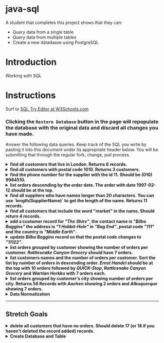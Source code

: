 # java-sql

A student that completes this project shows that they can:
* Query data from a single table
* Query data from multiple tables
* Create a new datadaase using PostgreSQL

# Introduction

Working with SQL

# Instructions

Surf to [SQL Try Editor at W3Schools.com](https://www.w3schools.com/Sql/tryit.asp?filename=trysql_select_top)  

### **Clicking the `Restore Database` button in the page will repopulate the database with the original data and discard all changes you have made**.

Answer the following data queries. Keep track of the SQL you write by pasting it into this document under its appropriate header below. You will be submitting that through the regular fork, change, pull process.

<details>
<summary><strong>find all customers that live in London. Returns 6 records.</strong></summary>

```
SELECT *
FROM Customers
WHERE City = "London";

CustomerID    CustomerName            ContactName         Address                        City     PostalCode   Country
4             Around the Horn         Thomas Hardy        120 Hanover Sq.                London   WA1 1DP      UK
11            B's Beverages           Victoria Ashworth   Fauntleroy Circus              London   EC2 5NT      UK
16            Consolidated Holdings   Elizabeth Brown     Berkeley Gardens 12 Brewery    London   WX1 6LT      UK
19            Eastern Connection      Ann Devon           35 King George                 London   WX3 6FW      UK
53            North/South             Simon Crowther      South House 300 Queensbridge   London   SW7 1RZ      UK
72            Seven Seas Imports      Hari Kumar          90 Wadhurst Rd.                London   OX15 4NB     UK
```
</details>

<details>
<summary><strong>find all customers with postal code 1010. Returns 3 customers.</strong></summary>

```
SELECT *
FROM Customers
WHERE PostalCode = "1010";

CustomerID   CustomerName                 ContactName        Address                               City           PostalCode   Country
12           Cactus Comidas para llevar   Patricio Simpson   Cerrito 333                           Buenos Aires   1010         Argentina
54           Océano Atlántico Ltda.       Yvonne Moncada     Ing. Gustavo Moncada 8585 Piso 20-A   Buenos Aires   1010         Argentina
64           Rancho grande                Sergio Gutiérrez   Av. del Libertador 900                Buenos Aires   1010         Argentina
```
</details>

<details>
<summary><strong>find the phone number for the supplier with the id 11. Should be (010) 9984510.</strong></summary>

```
SELECT Phone
FROM Suppliers
WHERE SupplierID = "11";

Phone
(010) 9984510
```
</details>

<details>
<summary><strong>list orders descending by the order date. The order with date 1997-02-12 should be at the top.</strong></summary>

```
SELECT *
FROM Orders
ORDER BY OrderDate desc;

OrderID  CustomerID  EmployeeID  OrderDate   ShipperID
10443    66          8           1997-02-12  1
10442    20          3           1997-02-11  2
10440    71          4           1997-02-10  2
10441    55          3           1997-02-10  2
10439    51          6           1997-02-07  3
10438    79          3           1997-02-06  2
10436    7           3           1997-02-05  2
10437    87          8           1997-02-05  1
10435    16          8           1997-02-04  2
10433    60          3           1997-02-03  3
10434    24          3           1997-02-03  2
10432    75          3           1997-01-31  2
10430    20          4           1997-01-30  1
10431    10          4           1997-01-30  2
10429    37          3           1997-01-29  2
10428    66          7           1997-01-28  1
10426    29          4           1997-01-27  1
10427    59          4           1997-01-27  2
10425    41          6           1997-01-24  2
10423    31          6           1997-01-23  3
10424    51          7           1997-01-23  2
10422    27          2           1997-01-22  1
10420    88          3           1997-01-21  1
10421    61          8           1997-01-21  1
10419    68          4           1997-01-20  2
10418    63          4           1997-01-17  1
10416    87          8           1997-01-16  3
10417    73          4           1997-01-16  3
10415    36          3           1997-01-15  1
10413    41          3           1997-01-14  2
10414    21          2           1997-01-14  3
10412    87          8           1997-01-13  2
10410    10          3           1997-01-10  3
10411    10          9           1997-01-10  3
10409    54          3           1997-01-09  1
10408    23          8           1997-01-08  1
10406    62          7           1997-01-07  1
10407    56          2           1997-01-07  2
10405    47          1           1997-01-06  1
10403    20          4           1997-01-03  3
10404    49          2           1997-01-03  1
10402    20          8           1997-01-02  2
10400    19          1           1997-01-01  3
10401    65          1           1997-01-01  1
10399    83          8           1996-12-31  3
10398    71          2           1996-12-30  3
10396    25          1           1996-12-27  3
10397    60          5           1996-12-27  1
10395    35          6           1996-12-26  1
10393    71          1           1996-12-25  3
10394    36          1           1996-12-25  3
10392    59          2           1996-12-24  3
10390    20          6           1996-12-23  1
10391    17          3           1996-12-23  3
10389    10          4           1996-12-20  2
10388    72          2           1996-12-19  1
10386    21          9           1996-12-18  3
10387    70          1           1996-12-18  2
10385    75          1           1996-12-17  2
10383    4           8           1996-12-16  3
10384    5           3           1996-12-16  3
10382    20          4           1996-12-13  1
10380    37          8           1996-12-12  3
10381    46          3           1996-12-12  3
10379    61          2           1996-12-11  1
10378    24          5           1996-12-10  3
10376    51          1           1996-12-09  2
10377    72          1           1996-12-09  3
10375    36          3           1996-12-06  2
10373    37          4           1996-12-05  3
10374    91          1           1996-12-05  3
10372    62          5           1996-12-04  2
10370    14          6           1996-12-03  2
10371    41          1           1996-12-03  1
10369    75          8           1996-12-02  2
10368    20          2           1996-11-29  2
10366    29          8           1996-11-28  2
10367    83          7           1996-11-28  3
10365    3           3           1996-11-27  2
10363    17          4           1996-11-26  3
10364    19          1           1996-11-26  1
10362    9           3           1996-11-25  1
10360    7           4           1996-11-22  3
10361    63          1           1996-11-22  2
10359    72          5           1996-11-21  3
10358    41          5           1996-11-20  1
10357    46          1           1996-11-19  3
10356    86          6           1996-11-18  2
10355    4           6           1996-11-15  1
10354    58          8           1996-11-14  3
10353    59          7           1996-11-13  3
10352    28          3           1996-11-12  3
10350    41          6           1996-11-11  2
10351    20          1           1996-11-11  1
10349    75          7           1996-11-08  1
10348    86          4           1996-11-07  2
10347    21          4           1996-11-06  3
10346    65          3           1996-11-05  3
10345    63          2           1996-11-04  2
10344    89          4           1996-11-01  2
10343    44          4           1996-10-31  1
10342    25          4           1996-10-30  2
10340    9           1           1996-10-29  3
10341    73          7           1996-10-29  3
10339    51          2           1996-10-28  2
10338    55          4           1996-10-25  3
10337    25          4           1996-10-24  3
10336    60          7           1996-10-23  2
10335    37          7           1996-10-22  2
10334    84          8           1996-10-21  2
10333    87          5           1996-10-18  3
10332    51          3           1996-10-17  2
10330    46          3           1996-10-16  1
10331    9           9           1996-10-16  1
10329    75          4           1996-10-15  2
10328    28          4           1996-10-14  3
10327    24          2           1996-10-11  1
10326    8           4           1996-10-10  2
10325    39          1           1996-10-09  3
10324    71          9           1996-10-08  1
10323    39          4           1996-10-07  1
10322    58          7           1996-10-04  3
10320    87          5           1996-10-03  3
10321    38          3           1996-10-03  2
10319    80          7           1996-10-02  3
10318    38          8           1996-10-01  2
10317    48          6           1996-09-30  1
10316    65          1           1996-09-27  3
10315    38          4           1996-09-26  2
10314    65          1           1996-09-25  2
10313    63          2           1996-09-24  2
10312    86          2           1996-09-23  2
10310    77          8           1996-09-20  2
10311    18          1           1996-09-20  3
10309    37          3           1996-09-19  1
10308    2           7           1996-09-18  3
10307    48          2           1996-09-17  2
10306    69          1           1996-09-16  3
10305    55          8           1996-09-13  3
10304    80          1           1996-09-12  2
10303    30          7           1996-09-11  2
10302    76          4           1996-09-10  2
10300    49          2           1996-09-09  2
10301    86          8           1996-09-09  2
10299    67          4           1996-09-06  2
10298    37          6           1996-09-05  2
10297    7           5           1996-09-04  2
10296    46          6           1996-09-03  1
10295    85          2           1996-09-02  2
10294    65          4           1996-08-30  2
10293    80          1           1996-08-29  3
10292    81          1           1996-08-28  2
10290    15          8           1996-08-27  1
10291    61          6           1996-08-27  2
10289    11          7           1996-08-26  3
10288    66          4           1996-08-23  1
10287    67          8           1996-08-22  3
10286    63          8           1996-08-21  3
10285    63          1           1996-08-20  2
10284    44          4           1996-08-19  1
10283    46          3           1996-08-16  3
10282    69          4           1996-08-15  1
10280    5           2           1996-08-14  1
10281    69          4           1996-08-14  1
10279    44          8           1996-08-13  2
10278    5           8           1996-08-12  2
10277    52          2           1996-08-09  3
10276    80          8           1996-08-08  3
10275    49          1           1996-08-07  1
10274    85          6           1996-08-06  1
10273    63          3           1996-08-05  3
10272    65          6           1996-08-02  2
10270    87          1           1996-08-01  1
10271    75          6           1996-08-01  2
10269    89          5           1996-07-31  1
10268    33          8           1996-07-30  3
10267    25          4           1996-07-29  1
10266    87          3           1996-07-26  3
10265    7           2           1996-07-25  1
10264    24          6           1996-07-24  3
10263    20          9           1996-07-23  3
10262    65          8           1996-07-22  3
10260    55          4           1996-07-19  1
10261    61          4           1996-07-19  2
10259    13          4           1996-07-18  3
10258    20          1           1996-07-17  1
10257    35          4           1996-07-16  3
10256    88          3           1996-07-15  2
10255    68          9           1996-07-12  3
10254    14          5           1996-07-11  2
10253    34          3           1996-07-10  2
10252    76          4           1996-07-09  2
10250    34          4           1996-07-08  2
10251    84          3           1996-07-08  1
10249    81          6           1996-07-05  1
10248    90          5           1996-07-04  3
```
</details>

<details>
<summary><strong>find all suppliers who have names longer than 20 characters. You can use `length(SupplierName)` to get the length of the name. Returns 11 records.</strong></summary>

```
SELECT * 
FROM Suppliers
WHERE length(SupplierName) > 20;

SupplierID  SupplierName                            ContactName                 Address                                        City         PostalCode  Country  Phone
2           New Orleans Cajun Delights              Shelley Burke               P.O. Box 78934                                 New Orleans  70117       USA      (100) 555-4822
3           Grandma Kelly's Homestead               Regina Murphy               707 Oxford Rd.                                 Ann Arbor    48104       USA      (313) 555-5735
5           Cooperativa de Quesos 'Las Cabras'      Antonio del Valle Saavedra  Calle del Rosal 4                              Oviedo       33007       Spain    (98) 598 76 54
8           Specialty Biscuits, Ltd.                Peter Wilson                29 King's Way                                  Manchester   M14 GSD     UK       (161) 555-4448
10          Refrescos Americanas LTDA               Carlos Diaz                 Av. das Americanas 12.890                      São Paulo    5442        Brazil   (11) 555 4640
11          Heli Süßwaren GmbH & Co. KG             Petra Winkler               Tiergartenstraße 5                             Berlin       10785       Germany  (010) 9984510
12          Plutzer Lebensmittelgroßmärkte AG       Martin Bein                 Bogenallee 51                                  Frankfurt    60439       Germany  (069) 992755
13          Nord-Ost-Fisch Handelsgesellschaft mbH  Sven Petersen               Frahmredder 112a                               Cuxhaven     27478       Germany  (04721) 8713
14          Formaggi Fortini s.r.l.                 Elio Rossi                  Viale Dante, 75                                Ravenna      48100       Italy    (0544) 60323
18          Aux joyeux ecclésiastiques              Guylène Nodier              203, Rue des Francs-Bourgeois                  Paris        75004       France   (1) 03.83.00.68
19          New England Seafood Cannery             Robb Merchant               Order Processing Dept. 2100 Paul Revere Blvd.  Boston       02134       USA      (617) 555-3267
```
</details>

<details>
<summary><strong>find all customers that include the word "market" in the name. Should return 4 records.</strong></summary>

```
SELECT * 
FROM Customers
WHERE CustomerName LIKE "%market%";

CustomerID  CustomerName             ContactName        Address                      City       PostalCode  Country
10          Bottom-Dollar Marketse   Elizabeth Lincoln  23 Tsawassen Blvd.           Tsawassen  T2F 8M4     Canada
32          Great Lakes Food Market  Howard Snyder      2732 Baker Blvd.             Eugene     97403       USA
71          Save-a-lot Markets       Jose Pavarotti     187 Suffolk Ln.              Boise      83720       USA
89          White Clover Markets     Karl Jablonski     305 - 14th Ave. S. Suite 3B  Seattle    98128       USA
```
</details>

<details>
<summary><strong>add a customer record for <em>"The Shire"</em>, the contact name is <em>"Bilbo Baggins"</em> the address is <em>"1 Hobbit-Hole"</em> in <em>"Bag End"</em>, postal code <em>"111"</em> and the country is <em>"Middle Earth"</em>.</strong></summary>
> This can be done with the INSERT INTO clause
</details>
 
<details>
<summary><strong>update <em>Bilbo Baggins</em> record so that the postal code changes to <em>"11122"</em>.</strong></summary>
> This can be done with UPDATE and WHERE clauses
</details>
 
<details> 
<summary><strong>list orders grouped by customer showing the number of orders per customer. <em>Rattlesnake Canyon Grocery</em> should have 7 orders.</strong></summary>
> This can be done with SELECT, COUNT, JOIN and GROUP BY clauses. Your count should focus on a field in the Orders table, not the Customer table

> There is more information about the COUNT clause on [W3 Schools](https://www.w3schools.com/sql/sql_count_avg_sum.asp)
</details>
 
<details>
<summary><strong>list customers names and the number of orders per customer. Sort the list by number of orders in descending order. <em>Ernst Handel</em> should be at the top with 10 orders followed by <em>QUICK-Stop</em>, <em>Rattlesnake Canyon Grocery</em> and <em>Wartian Herkku</em> with 7 orders each.</strong></summary>
> This can be done by adding an ORDER BY clause to the previous answer
</details>
 
<details>
<summary><strong>list orders grouped by customer's city showing number of orders per city. Returns 58 Records with <em>Aachen</em> showing 2 orders and <em>Albuquerque</em> showing 7 orders.</strong></summary>
> This is very similar to the previous two queries, however, it focuses on the City rather than the CustomerName
</details>

<details>
<summary><strong>Data Normalization</strong></summary>

Note: This step does not use PostgreSQL!

Take the following data and normalize it into a 3NF database.

| Person Name | Pet Name | Pet Type | Pet Name 2 | Pet Type 2 | Pet Name 3 | Pet Type 3 | Fenced Yard | City Dweller |
|-------------|----------|----------|------------|------------|------------|------------|-------------|--------------|
| Jane        | Ellie    | Dog      | Tiger      | Cat        | Toby       | Turtle     | No          | Yes          |
| Bob         | Joe      | Horse    |            |            |            |            | No          | No           |
| Sam         | Ginger   | Dog      | Miss Kitty | Cat        | Bubble     | Fish       | Yes         | No           |
</details>

---
## Stretch Goals

<details>
<summary><strong>delete all customers that have no orders. Should delete 17 (or 18 if you haven't deleted the record added) records.</strong></summary>
> This is done with a DELETE query

> In the WHERE clause, you can provide another list with an IN keyword this list can be the result of another SELECT query. Write a query to return a list of CustomerIDs that meet the criteria above. Pass that to the IN keyword of the WHERE clause as the list of IDs to be deleted
 
> Use a LEFT JOIN to join the Orders table onto the Customers table and check for a NULL value in the OrderID column
</details>
 
<details>
<summary><strong>Create Database and Table</strong></summary>

### Keep track of the code you write and paste at the end of this document

- use pgAdmin to create a database, naming it `budget`.
- add an `accounts` table with the following _schema_:

  - `id`, numeric value with no decimal places that should autoincrement.
  - `name`, string, add whatever is necessary to make searching by name faster.
  - `budget` numeric value.

- constraints
  - the `id` should be the primary key for the table.
  - account `name` should be unique.
  - account `budget` is required.
</details>